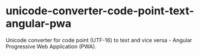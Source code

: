# unicode-converter-code-point-text-angular-pwa
Unicode converter for code point (UTF-16) to text and vice versa - Angular Progressive Web Application (PWA).
